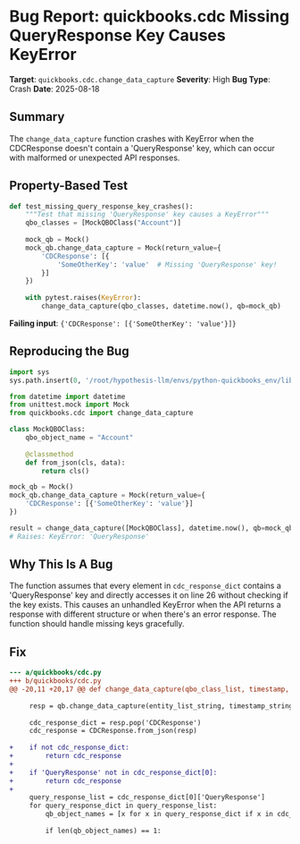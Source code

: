 # Bug Report: quickbooks.cdc Missing QueryResponse Key Causes KeyError

**Target**: `quickbooks.cdc.change_data_capture`
**Severity**: High
**Bug Type**: Crash
**Date**: 2025-08-18

## Summary

The `change_data_capture` function crashes with KeyError when the CDCResponse doesn't contain a 'QueryResponse' key, which can occur with malformed or unexpected API responses.

## Property-Based Test

```python
def test_missing_query_response_key_crashes():
    """Test that missing 'QueryResponse' key causes a KeyError"""
    qbo_classes = [MockQBOClass("Account")]
    
    mock_qb = Mock()
    mock_qb.change_data_capture = Mock(return_value={
        'CDCResponse': [{
            'SomeOtherKey': 'value'  # Missing 'QueryResponse' key!
        }]
    })
    
    with pytest.raises(KeyError):
        change_data_capture(qbo_classes, datetime.now(), qb=mock_qb)
```

**Failing input**: `{'CDCResponse': [{'SomeOtherKey': 'value'}]}`

## Reproducing the Bug

```python
import sys
sys.path.insert(0, '/root/hypothesis-llm/envs/python-quickbooks_env/lib/python3.13/site-packages')

from datetime import datetime
from unittest.mock import Mock
from quickbooks.cdc import change_data_capture

class MockQBOClass:
    qbo_object_name = "Account"
    
    @classmethod
    def from_json(cls, data):
        return cls()

mock_qb = Mock()
mock_qb.change_data_capture = Mock(return_value={
    'CDCResponse': [{'SomeOtherKey': 'value'}]
})

result = change_data_capture([MockQBOClass], datetime.now(), qb=mock_qb)
# Raises: KeyError: 'QueryResponse'
```

## Why This Is A Bug

The function assumes that every element in `cdc_response_dict` contains a 'QueryResponse' key and directly accesses it on line 26 without checking if the key exists. This causes an unhandled KeyError when the API returns a response with different structure or when there's an error response. The function should handle missing keys gracefully.

## Fix

```diff
--- a/quickbooks/cdc.py
+++ b/quickbooks/cdc.py
@@ -20,11 +20,17 @@ def change_data_capture(qbo_class_list, timestamp, qb=None):
 
     resp = qb.change_data_capture(entity_list_string, timestamp_string)
 
     cdc_response_dict = resp.pop('CDCResponse')
     cdc_response = CDCResponse.from_json(resp)
 
+    if not cdc_response_dict:
+        return cdc_response
+    
+    if 'QueryResponse' not in cdc_response_dict[0]:
+        return cdc_response
+    
     query_response_list = cdc_response_dict[0]['QueryResponse']
     for query_response_dict in query_response_list:
         qb_object_names = [x for x in query_response_dict if x in cdc_class_names]
 
         if len(qb_object_names) == 1:
```